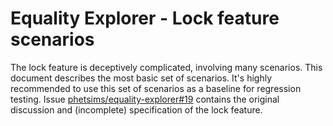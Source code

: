 # Equality Explorer - Lock feature scenarios

The lock feature is deceptively complicated, involving many scenarios.  This document describes the most basic set of scenarios.  It's highly recommended to use this set of scenarios as a baseline for regression testing.  Issue [phetsims/equality-explorer#19](https://github.com/phetsims/equality-explorer/issues/19) contains the original discussion and (incomplete) specification of the lock feature.
